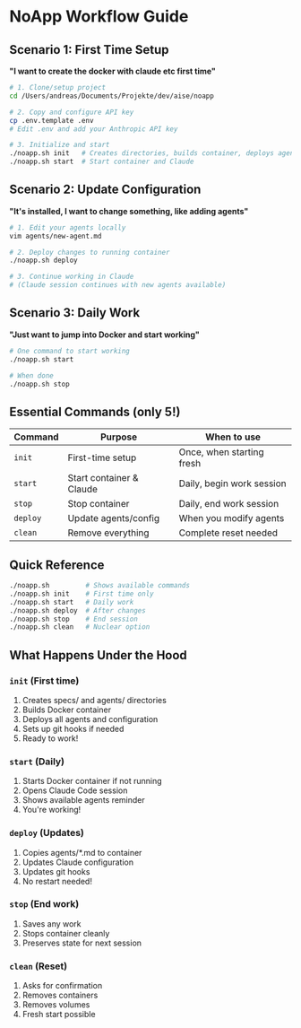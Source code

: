 # NoApp Workflow Guide

## Scenario 1: First Time Setup
**"I want to create the docker with claude etc first time"**

```bash
# 1. Clone/setup project
cd /Users/andreas/Documents/Projekte/dev/aise/noapp

# 2. Copy and configure API key
cp .env.template .env
# Edit .env and add your Anthropic API key

# 3. Initialize and start
./noapp.sh init   # Creates directories, builds container, deploys agents
./noapp.sh start  # Start container and Claude
```

## Scenario 2: Update Configuration
**"It's installed, I want to change something, like adding agents"**

```bash
# 1. Edit your agents locally
vim agents/new-agent.md

# 2. Deploy changes to running container
./noapp.sh deploy

# 3. Continue working in Claude
# (Claude session continues with new agents available)
```

## Scenario 3: Daily Work
**"Just want to jump into Docker and start working"**

```bash
# One command to start working
./noapp.sh start

# When done
./noapp.sh stop
```

## Essential Commands (only 5!)

| Command | Purpose | When to use |
|---------|---------|-------------|
| `init` | First-time setup | Once, when starting fresh |
| `start` | Start container & Claude | Daily, begin work session |
| `stop` | Stop container | Daily, end work session |
| `deploy` | Update agents/config | When you modify agents |
| `clean` | Remove everything | Complete reset needed |

## Quick Reference

```bash
./noapp.sh         # Shows available commands
./noapp.sh init    # First time only
./noapp.sh start   # Daily work
./noapp.sh deploy  # After changes
./noapp.sh stop    # End session
./noapp.sh clean   # Nuclear option
```

## What Happens Under the Hood

### `init` (First time)
1. Creates specs/ and agents/ directories
2. Builds Docker container
3. Deploys all agents and configuration
4. Sets up git hooks if needed
5. Ready to work!

### `start` (Daily)
1. Starts Docker container if not running
2. Opens Claude Code session
3. Shows available agents reminder
4. You're working!

### `deploy` (Updates)
1. Copies agents/*.md to container
2. Updates Claude configuration
3. Updates git hooks
4. No restart needed!

### `stop` (End work)
1. Saves any work
2. Stops container cleanly
3. Preserves state for next session

### `clean` (Reset)
1. Asks for confirmation
2. Removes containers
3. Removes volumes
4. Fresh start possible